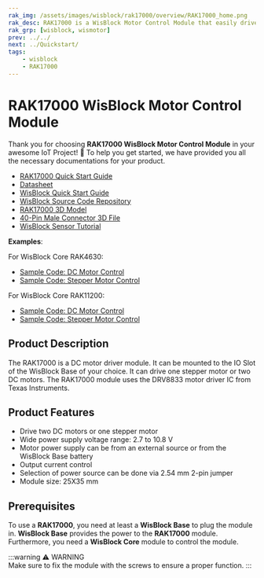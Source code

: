 ```yaml
---
rak_img: /assets/images/wisblock/rak17000/overview/RAK17000_home.png
rak_desc: RAK17000 is a WisBlock Motor Control Module that easily drives one stepper motor or two DC motors.
rak_grp: [wisblock, wismotor]
prev: ../../
next: ../Quickstart/
tags:
    - wisblock
    - RAK17000
---
```


# RAK17000 WisBlock Motor Control Module

Thank you for choosing **RAK17000 WisBlock Motor Control Module** in your awesome IoT Project! 🎉 To help you get started, we have provided you all the necessary documentations for your product.

* [RAK17000 Quick Start Guide](../Quickstart/)
* [Datasheet](../Datasheet/)
* <a href="../../Quickstart/" target="_blank">WisBlock Quick Start Guide</a>
* [WisBlock Source Code Repository](https://github.com/RAKWireless/WisBlock/)
* [RAK17000 3D Model](https://downloads.rakwireless.com/3D_File/WisBlock/3D_RAK17000.stp)
* [40-Pin Male Connector 3D File](https://downloads.rakwireless.com/3D_File/Accessory/WisConnector/M40S1003K6M.stp)
* [WisBlock Sensor Tutorial](/Knowledge-Hub/Learn/WisBlock-Sensor-Tutorial/)

**Examples**: 

For WisBlock Core RAK4630:

* [Sample Code: DC Motor Control](https://github.com/RAKWireless/WisBlock/tree/master/examples/RAK4630/IO/RAK17000_Motor_Driver_DRV8833)
* [Sample Code: Stepper Motor Control](https://github.com/RAKWireless/WisBlock/tree/master/examples/RAK4630/IO/RAK17000_Stepper_Driver_DRV8833)

For WisBlock Core RAK11200:

* [Sample Code: DC Motor Control](https://github.com/RAKWireless/WisBlock/tree/master/examples/RAK4630/IO/RAK17000_Motor_Driver_DRV8833)
* [Sample Code: Stepper Motor Control](https://github.com/RAKWireless/WisBlock/tree/master/examples/RAK4630/IO/RAK17000_Stepper_Driver_DRV8833)

## Product Description

The RAK17000 is a DC motor driver module. It can be mounted to the IO Slot of the WisBlock Base of your choice. It can drive one stepper motor or two DC motors. The RAK17000 module uses the DRV8833 motor driver IC from Texas Instruments.


## Product Features

- Drive two DC motors or one stepper motor
- Wide power supply voltage range: 2.7 to 10.8&nbsp;V
- Motor power supply can be from an external source or from the WisBlock Base battery
- Output current control 
- Selection of power source can be done via 2.54&nbsp;mm 2-pin jumper
- Module size: 25X35&nbsp;mm

## Prerequisites

To use a **RAK17000**, you need at least a **WisBlock Base** to plug the module in. **WisBlock Base** provides the power to the **RAK17000** module. Furthermore, you need a **WisBlock Core** module to control the module.

:::warning ⚠️ WARNING    
Make sure to fix the module with the screws to ensure a proper function. 
:::
